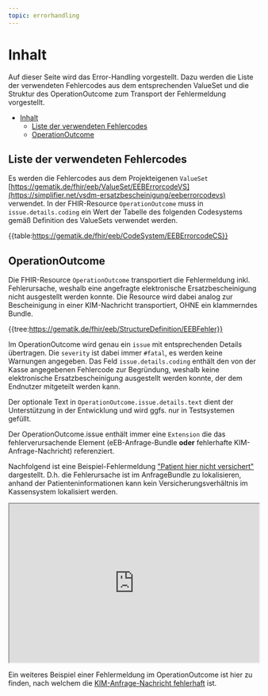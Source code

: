 ```yaml
---
topic: errorhandling
---
```

# Inhalt

Auf dieser Seite wird das Error-Handling vorgestellt.
Dazu werden die Liste der verwendeten Fehlercodes aus dem entsprechenden ValueSet und
die Struktur des OperationOutcome zum Transport der Fehlermeldung vorgestellt.

- [Inhalt](#inhalt)
  - [Liste der verwendeten Fehlercodes](#liste-der-verwendeten-fehlercodes)
  - [OperationOutcome](#operationoutcome)

## Liste der verwendeten Fehlercodes

Es werden die Fehlercodes aus dem Projekteigenen `ValueSet` [https://gematik.de/fhir/eeb/ValueSet/EEBErrorcodeVS](https://simplifier.net/vsdm-ersatzbescheinigung/eeberrorcodevs) verwendet.
In der FHIR-Resource `OperationOutcome` muss in `issue.details.coding` ein Wert der Tabelle des folgenden Codesystems gemäß Definition des ValueSets verwendet werden.

{{table:https://gematik.de/fhir/eeb/CodeSystem/EEBErrorcodeCS}}

## OperationOutcome

Die FHIR-Resource `OperationOutcome` transportiert die Fehlermeldung inkl. Fehlerursache, weshalb eine angefragte elektronische Ersatzbescheinigung nicht ausgestellt werden konnte.
Die Resource wird dabei analog zur Bescheinigung in einer KIM-Nachricht transportiert, OHNE ein klammerndes Bundle.

{{tree:https://gematik.de/fhir/eeb/StructureDefinition/EEBFehler}}

Im OperationOutcome wird genau ein `issue` mit entsprechenden Details übertragen.
Die `severity` ist dabei immer `#fatal`, es werden keine Warnungen angegeben.
Das Feld `issue.details.coding` enthält den von der Kasse angegebenen Fehlercode zur Begründung,
weshalb keine elektronische Ersatzbescheinigung ausgestellt werden konnte, der dem Endnutzer mitgeteilt werden kann.

Der optionale Text in `OperationOutcome.issue.details.text` dient der Unterstützung in der Entwicklung und wird ggfs. nur in Testsystemen gefüllt.

Der OperationOutcome.issue enthält immer eine `Extension` die das fehlerverursachende Element (eEB-Anfrage-Bundle **oder** fehlerhafte KIM-Anfrage-Nachricht) referenziert.

Nachfolgend ist eine Beispiel-Fehlermeldung ["Patient hier nicht versichert"](https://simplifier.net/vsdm-ersatzbescheinigung/generated-resources-operationoutcome-bbd0690c-6939-4c90-979c-9ab9b1ed1552) dargestellt. D.h. die Fehlerursache ist im AnfrageBundle zu lokalisieren, anhand der Patienteninformationen kann kein Versicherungsverhältnis im Kassensystem lokalisiert werden.

<iframe src="https://www.simplifier.net/embed/render?id=vsdm-ersatzbescheinigung/generated-resources-operationoutcome-bbd0690c-6939-4c90-979c-9ab9b1ed1552" style="width: 100%;height: 320px;"></iframe>

Ein weiteres Beispiel einer Fehlermeldung im OperationOutcome ist hier zu finden, nach welchem die [KIM-Anfrage-Nachricht fehlerhaft](https://simplifier.net/vsdm-ersatzbescheinigung/generated-resources-operationoutcome-3f624395-be34-4fac-9773-d735cb3a1f73) ist.
